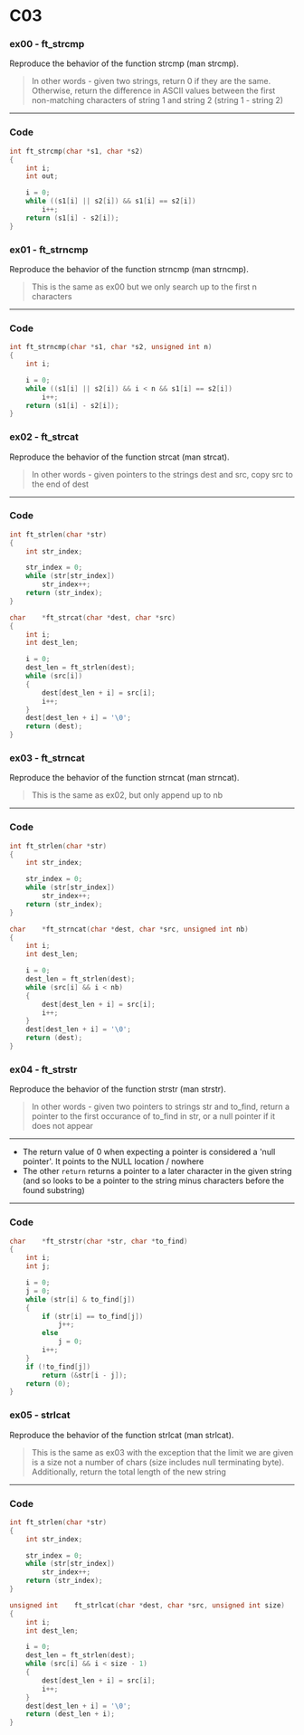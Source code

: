 # C03
### ex00 - ft_strcmp
Reproduce the behavior of the function strcmp (man strcmp).
> In other words - given two strings, return 0 if they are the same. Otherwise, return the difference in ASCII values between the first non-matching characters of string 1 and string 2 (string 1 - string 2)
___
### Code
```C
int	ft_strcmp(char *s1, char *s2)
{
	int	i;
	int	out;

	i = 0;
	while ((s1[i] || s2[i]) && s1[i] == s2[i])
		i++;
	return (s1[i] - s2[i]);
}
```
### ex01 - ft_strncmp
Reproduce the behavior of the function strncmp (man strncmp).
> This is the same as ex00 but we only search up to the first n characters
___
### Code
```C
int	ft_strncmp(char *s1, char *s2, unsigned int n)
{
	int	i;

	i = 0;
	while ((s1[i] || s2[i]) && i < n && s1[i] == s2[i])
		i++;
	return (s1[i] - s2[i]);
}
```
### ex02 - ft_strcat
Reproduce the behavior of the function strcat (man strcat).
> In other words - given pointers to the strings dest and src, copy src to the end of dest
___
### Code
```C
int	ft_strlen(char *str)
{
	int	str_index;

	str_index = 0;
	while (str[str_index])
		str_index++;
	return (str_index);
}

char	*ft_strcat(char *dest, char *src)
{
	int	i;
	int	dest_len;

	i = 0;
	dest_len = ft_strlen(dest);
	while (src[i])
	{
		dest[dest_len + i] = src[i];
		i++;
	}
	dest[dest_len + i] = '\0';
	return (dest);
}
```
### ex03 - ft_strncat
Reproduce the behavior of the function strncat (man strncat).
> This is the same as ex02, but only append up to nb
___
### Code
```C
int	ft_strlen(char *str)
{
	int	str_index;

	str_index = 0;
	while (str[str_index])
		str_index++;
	return (str_index);
}

char	*ft_strncat(char *dest, char *src, unsigned int nb)
{
	int	i;
	int	dest_len;

	i = 0;
	dest_len = ft_strlen(dest);
	while (src[i] && i < nb)
	{
		dest[dest_len + i] = src[i];
		i++;
	}
	dest[dest_len + i] = '\0';
	return (dest);
}
```
### ex04 - ft_strstr
Reproduce the behavior of the function strstr (man strstr).
> In other words - given two pointers to strings str and to_find, return a pointer to the first occurance of to_find in str, or a null pointer if it does not appear
___
- The return value of 0 when expecting a pointer is considered a 'null pointer'. It points to the NULL location / nowhere
- The other `return` returns a pointer to a later character in the given string (and so looks to be a pointer to the string minus characters before the found substring) 
___
### Code
```C
char	*ft_strstr(char *str, char *to_find)
{
	int	i;
	int	j;

	i = 0;
	j = 0;
	while (str[i] & to_find[j])
	{
		if (str[i] == to_find[j])
			j++;
		else
			j = 0;
		i++;
	}
	if (!to_find[j])
		return (&str[i - j]);
	return (0);
}
```
### ex05 - strlcat
Reproduce the behavior of the function strlcat (man strlcat).
> This is the same as ex03 with the exception that the limit we are given is a size not a number of chars (size includes null terminating byte). Additionally, return the total length of the new string
___
### Code
```C
int	ft_strlen(char *str)
{
	int	str_index;

	str_index = 0;
	while (str[str_index])
		str_index++;
	return (str_index);
}

unsigned int	ft_strlcat(char *dest, char *src, unsigned int size)
{
	int	i;
	int	dest_len;

	i = 0;
	dest_len = ft_strlen(dest);
	while (src[i] && i < size - 1)
	{
		dest[dest_len + i] = src[i];
		i++;
	}
	dest[dest_len + i] = '\0';
	return (dest_len + i);
}
```
